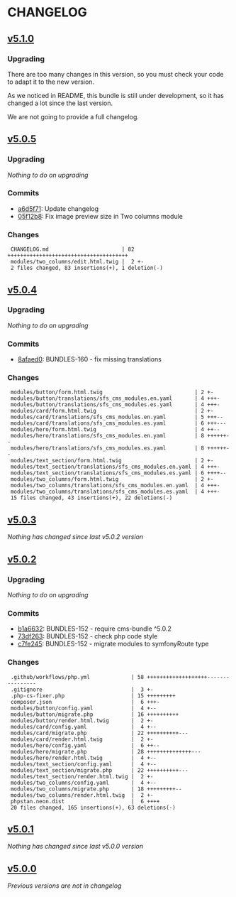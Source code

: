 # CHANGELOG

## [v5.1.0](https://github.com/softspring/cms-module-collection/releases/tag/v5.1.0)

### Upgrading

There are too many changes in this version, so you must check your code to adapt it to the new version.

As we noticed in README, this bundle is still under development, so it has changed a lot since the last version.

We are not going to provide a full changelog.

## [v5.0.5](https://github.com/softspring/cms-module-collection/releases/tag/v5.0.5)

### Upgrading

*Nothing to do on upgrading*

### Commits

- [a6d5f71](https://github.com/softspring/cms-module-collection/commit/a6d5f714a96a8d5b260617b3d89c23fc337653bb): Update changelog
- [05f12b8](https://github.com/softspring/cms-module-collection/commit/05f12b8935a5fa54c7973f3b94df9ecb27dd4c31): Fix image preview size in Two columns module

### Changes

```
 CHANGELOG.md                       | 82 ++++++++++++++++++++++++++++++++++++++
 modules/two_columns/edit.html.twig |  2 +-
 2 files changed, 83 insertions(+), 1 deletion(-)
```

## [v5.0.4](https://github.com/softspring/cms-module-collection/releases/tag/v5.0.4)

### Upgrading

*Nothing to do on upgrading*

### Commits

- [8afaed0](https://github.com/softspring/cms-module-collection/commit/8afaed00b2bf7ac9dde17b9c8c15f49e3b379819): BUNDLES-160 - fix missing translations

### Changes

```
 modules/button/form.html.twig                             | 2 +-
 modules/button/translations/sfs_cms_modules.en.yaml       | 4 +++-
 modules/button/translations/sfs_cms_modules.es.yaml       | 4 +++-
 modules/card/form.html.twig                               | 2 +-
 modules/card/translations/sfs_cms_modules.en.yaml         | 5 +++--
 modules/card/translations/sfs_cms_modules.es.yaml         | 6 +++---
 modules/hero/form.html.twig                               | 4 ++--
 modules/hero/translations/sfs_cms_modules.en.yaml         | 8 ++++++--
 modules/hero/translations/sfs_cms_modules.es.yaml         | 8 ++++++--
 modules/text_section/form.html.twig                       | 2 +-
 modules/text_section/translations/sfs_cms_modules.en.yaml | 4 +++-
 modules/text_section/translations/sfs_cms_modules.es.yaml | 6 ++++--
 modules/two_columns/form.html.twig                        | 2 +-
 modules/two_columns/translations/sfs_cms_modules.en.yaml  | 4 +++-
 modules/two_columns/translations/sfs_cms_modules.es.yaml  | 4 +++-
 15 files changed, 43 insertions(+), 22 deletions(-)
```

## [v5.0.3](https://github.com/softspring/cms-module-collection/releases/tag/v5.0.3)

*Nothing has changed since last v5.0.2 version*

## [v5.0.2](https://github.com/softspring/cms-module-collection/releases/tag/v5.0.2)

### Upgrading

*Nothing to do on upgrading*

### Commits

- [b1a6632](https://github.com/softspring/cms-module-collection/commit/b1a6632d35e58ec5bdef385cc7675341ebeb52f2): BUNDLES-152 - require cms-bundle ^5.0.2
- [73df263](https://github.com/softspring/cms-module-collection/commit/73df263dd3747bbccef8e538a3a030892b2534ab): BUNDLES-152 - check php code style
- [c7fe245](https://github.com/softspring/cms-module-collection/commit/c7fe2451920dde9201e6a5a42071443ea8575cfb): BUNDLES-152 - migrate modules to symfonyRoute type

### Changes

```
 .github/workflows/php.yml             | 58 +++++++++++++++++++----------------
 .gitignore                            |  3 +-
 .php-cs-fixer.php                     | 15 +++++++++
 composer.json                         |  6 +++-
 modules/button/config.yaml            |  4 +--
 modules/button/migrate.php            | 16 ++++++++++
 modules/button/render.html.twig       |  2 +-
 modules/card/config.yaml              |  4 +--
 modules/card/migrate.php              | 22 ++++++++++---
 modules/card/render.html.twig         |  2 +-
 modules/hero/config.yaml              |  6 ++--
 modules/hero/migrate.php              | 28 ++++++++++++++---
 modules/hero/render.html.twig         |  4 +--
 modules/text_section/config.yaml      |  4 +--
 modules/text_section/migrate.php      | 22 ++++++++++---
 modules/text_section/render.html.twig |  2 +-
 modules/two_columns/config.yaml       |  4 +--
 modules/two_columns/migrate.php       | 18 +++++++++--
 modules/two_columns/render.html.twig  |  2 +-
 phpstan.neon.dist                     |  6 ++++
 20 files changed, 165 insertions(+), 63 deletions(-)
```

## [v5.0.1](https://github.com/softspring/cms-module-collection/releases/tag/v5.0.1)

*Nothing has changed since last v5.0.0 version*

## [v5.0.0](https://github.com/softspring/cms-module-collection/releases/tag/v5.0.0)

*Previous versions are not in changelog*
